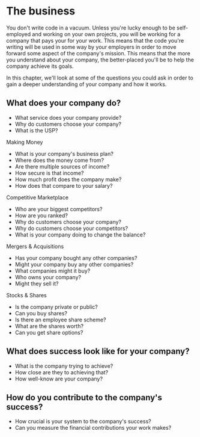# The business

You don't write code in a vacuum. Unless you're lucky enough to be
self-employed and working on your own projects, you will be working for
a company that pays your for your work. This means that the code you're
writing will be used in some way by your employers in order to move forward
some aspect of the company's mission. This means that the more you understand
about your company, the better-placed you'll be to help the company achieve
its goals.

In this chapter, we'll look at some of the questions you could ask in order
to gain a deeper understanding of your company and how it works.

## What does your company do?

* What service does your company provide?
* Why do customers choose your company?
* What is the USP?

Making Money

* What is your company's business plan?
* Where does the money come from?
* Are there multiple sources of income?
* How secure is that income?
* How much profit does the company make?
* How does that compare to your salary?

Competitive Marketplace

* Who are your biggest competitors?
* How are you ranked?
* Why do customers choose your company?
* Why do customers choose your competitors?
* What is your company doing to change the balance?

Mergers & Acquisitions

* Has your company bought any other companies?
* Might your company buy any other companies?
* What companies might it buy?
* Who owns your company?
* Might they sell it?

Stocks & Shares

* Is the company private or public?
* Can you buy shares?
* Is there an employee share scheme?
* What are the shares worth?
* Can you get share options?

## What does success look like for your company?

* What is the company trying to achieve?
* How close are they to achieving that?
* How well-know are your company?

## How do you contribute to the company's success?

* How crucial is your system to the company's success?
* Can you measure the financial contributions your work makes?
